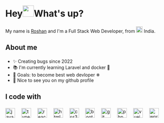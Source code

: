 <h1 align="left">Hey<img width="35" height="35" src="[https://camo.githubusercontent.com/2a873cbacb080b0ff4cfad981480b78921acea9e038a80e81ea95657a4da554f/68747470733a2f2f656d6f6a69732e736c61636b6d6f6a69732e636f6d2f656d6f6a69732f696d616765732f313537373330353530352f373337332f68616e645f776176652e6769663f31353737333035353035](https://media.tenor.com/InfbZnZgATIAAAAi/hand-gif.gif)" />What's up?</h1>

###

<p align="left">My name is <a href="https://roshankushwaha.webflow.io/">Roshan</a> and I'm a Full Stack Web Developer, from <img width="20" logo height="20" src="https://github.com/roshankushwaha10/roshankushwaha10/assets/77830531/5ca1561e-a338-4222-8b67-857cbd23fdc5"/> India.</p>

###

<h2 align="left">About me</h2>

###

<ul align="left">
  <li>✨ Creating bugs since 2022</li>
  <li>📚 I'm currently learning  Laravel and docker 🐳</li>
  <li>🎯 Goals: to become best web devloper ❄ </li>
  <li>🎲 Nice to see you on my github profile</li>
</ul>

###


<h2 align="left">I code with</h2>

###

<div align="left">
  <img src="https://cdn.jsdelivr.net/gh/devicons/devicon/icons/javascript/javascript-original.svg" height="30" alt="javascript logo"  />
  <img width="12" />
  <img src="https://cdn.jsdelivr.net/gh/devicons/devicon/icons/typescript/typescript-original.svg" height="30" alt="typescript logo"  />
  <img width="12" />
  <img src="https://cdn.jsdelivr.net/gh/devicons/devicon/icons/react/react-original.svg" height="30" alt="react logo"  />
  <img width="12" />
  <img src="https://cdn.jsdelivr.net/gh/devicons/devicon/icons/html5/html5-original.svg" height="30" alt="html5 logo"  />
  <img width="12" />
  <img src="https://cdn.jsdelivr.net/gh/devicons/devicon/icons/css3/css3-original.svg" height="30" alt="css3 logo"  />
  <img width="12" />
  <img src="https://cdn.jsdelivr.net/gh/devicons/devicon/icons/bootstrap/bootstrap-original.svg" height="30" alt="bootstrap logo"  />
  <img width="12" />
  <img src="https://cdn.jsdelivr.net/gh/devicons/devicon/icons/git/git-original.svg" height="30" alt="git logo"  />
  <img width="12" />
  <img src="https://cdn.jsdelivr.net/gh/devicons/devicon/icons/php/php-original.svg" height="30" alt="php logo"  />
  <img width="12" />
  <img src="https://cdn.jsdelivr.net/gh/devicons/devicon/icons/vuejs/vuejs-original.svg" height="30" alt="vuejs logo"  />
  <img width="12" />
  <img src="https://cdn.jsdelivr.net/gh/devicons/devicon/icons/wordpress/wordpress-original.svg" height="30" alt="wordpress logo"  />
</div>

###

